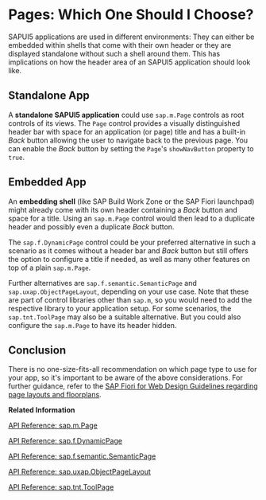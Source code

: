 <!-- loio8a860c05f38145029c4dcab75ac11ba7 -->

# Pages: Which One Should I Choose?

SAPUI5 applications are used in different environments: They can either be embedded within shells that come with their own header or they are displayed standalone without such a shell around them. This has implications on how the header area of an SAPUI5 application should look like.



<a name="loio8a860c05f38145029c4dcab75ac11ba7__section_s33_lmb_ffb"/>

## Standalone App

A **standalone SAPUI5 application** could use `sap.m.Page` controls as root controls of its views. The `Page` control provides a visually distinguished header bar with space for an application \(or page\) title and has a built-in *Back* button allowing the user to navigate back to the previous page. You can enable the *Back* button by setting the `Page`'s `showNavButton` property to `true`.



<a name="loio8a860c05f38145029c4dcab75ac11ba7__section_dtc_x2m_3fb"/>

## Embedded App

An **embedding shell** \(like SAP Build Work Zone or the SAP Fiori launchpad\) might already come with its own header containing a *Back* button and space for a title. Using an `sap.m.Page` control would then lead to a duplicate header and possibly even a duplicate *Back* button.

The `sap.f.DynamicPage` control could be your preferred alternative in such a scenario as it comes without a header bar and *Back* button but still offers the option to configure a title if needed, as well as many other features on top of a plain `sap.m.Page`.

Further alternatives are `sap.f.semantic.SemanticPage` and `sap.uxap.ObjectPageLayout`, depending on your use case. Note that these are part of control libraries other than `sap.m`, so you would need to add the respective library to your application setup. For some scenarios, the `sap.tnt.ToolPage` may also be a suitable alternative. But you could also configure the `sap.m.Page` to have its header hidden.



<a name="loio8a860c05f38145029c4dcab75ac11ba7__section_pln_lng_ldc"/>

## Conclusion

There is no one-size-fits-all recommendation on which page type to use for your app, so it's important to be aware of the above considerations. For further guidance, refer to the [SAP Fiori for Web Design Guidelines regarding page layouts and floorplans](https://experience.sap.com/fiori-design-web/floorplan-overview/).

**Related Information**  


[API Reference: sap.m.Page](https://ui5.sap.com/#/api/sap.m.Page)

[API Reference: sap.f.DynamicPage](https://ui5.sap.com/#/api/sap.f.DynamicPage)

[API Reference: sap.f.semantic.SemanticPage](https://ui5.sap.com/#/api/sap.f.semantic.SemanticPage)

[API Reference: sap.uxap.ObjectPageLayout](https://ui5.sap.com/#/api/sap.uxap.ObjectPageLayout)

[API Reference: sap.tnt.ToolPage](https://ui5.sap.com/#/api/sap.tnt.ToolPage)

